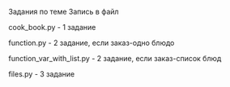 Задания по теме Запись в файл

cook_book.py - 1 задание

function.py - 2 задание, если заказ-одно блюдо

function_var_with_list.py - 2 задание, если заказ-список блюд

files.py - 3 задание


